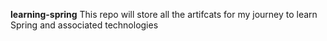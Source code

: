 **learning-spring**
This repo will store all the artifcats for my journey to learn Spring and associated technologies
